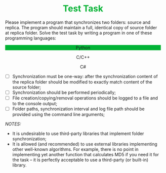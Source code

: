 <h1 style="text-align: center; color: #00b336">Test Task</h1>

<p style=style="text-align: justify;">Please implement a program that synchronizes two folders: source and replica. The program should maintain a full, identical copy of source folder at replica folder. Solve the test task by writing a program in one of these programming languages:</p>

<p style="text-align: center; background-color: #00b336">Python</p>
<p style="text-align: center;">C/C++</p>
<p style="text-align: center;">C#</p>


- [ ] Synchronization must be one-way: after the synchronization content of the 
replica folder should be modified to exactly match content of the source folder;
- [ ] Synchronization should be performed periodically;
- [ ] File creation/copying/removal operations should be logged to a file and to the console output;
- [ ] Folder paths, synchronization interval and log file path should be provided 
using the command line arguments;

*NOTES:*
- It is undesirable to use third-party libraries that implement folder 
synchronization;
- It is allowed (and recommended) to use external libraries implementing other 
well-known algorithms. For example, there is no point in implementing yet 
another function that calculates MD5 if you need it for the task – it is 
perfectly acceptable to use a third-party (or built-in) library.